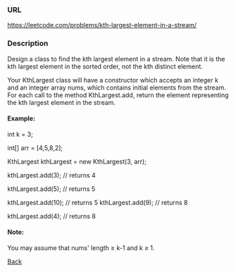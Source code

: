 ### URL

https://leetcode.com/problems/kth-largest-element-in-a-stream/
### Description


Design a class to find the kth largest element in a stream. Note that it is the kth largest element in the sorted order, not the kth distinct element.

Your KthLargest class will have a constructor which accepts an integer k and an integer array nums, which contains initial elements from the stream. For each call to the method KthLargest.add, return the element representing the kth largest element in the stream.

#### Example:

int k = 3;

int[] arr = [4,5,8,2];

KthLargest kthLargest = new KthLargest(3, arr);

kthLargest.add(3);   // returns 4

kthLargest.add(5);   // returns 5

kthLargest.add(10);  // returns 5
kthLargest.add(9);   // returns 8

kthLargest.add(4);   // returns 8
#### Note: 
You may assume that nums' length ≥ k-1 and k ≥ 1.


[Back](readme.md)